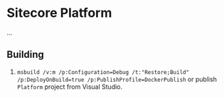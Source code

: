 # Sitecore Platform

...

## Building

1. `msbuild /v:m /p:Configuration=Debug /t:"Restore;Build" /p:DeployOnBuild=true /p:PublishProfile=DockerPublish` or publish `Platform` project from Visual Studio.
